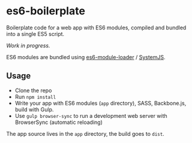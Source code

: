 # es6-boilerplate

Boilerplate code for a web app with ES6 modules, compiled and bundled into a single ES5 script.

*Work in progress.*

ES6 modules are bundled using [es6-module-loader] / [SystemJS].

[es6-module-loader]: https://github.com/ModuleLoader/es6-module-loader
[SystemJS]: https://github.com/systemjs/systemjs


## Usage

- Clone the repo
- Run `npm install`
- Write your app with ES6 modules (`app` directory), SASS, Backbone.js, build with Gulp.
- Use `gulp browser-sync` to run a development web server with BrowserSync (automatic reloading)

The app source lives in the `app` directory, the build goes to `dist`.
